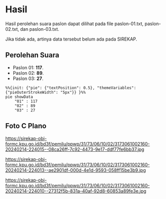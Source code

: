 # Hasil

Hasil perolehan suara paslon dapat dilihat pada file paslon-01.txt, paslon-02.txt, dan paslon-03.txt.

Jika tidak ada, artinya data tersebut belum ada pada SIREKAP.

## Perolehan Suara

 * Paslon 01: **117**.
 * Paslon 02: **89**.
 * Paslon 03: **27**.

```mermaid
%%{init: {"pie": {"textPosition": 0.5}, "themeVariables": {"pieOuterStrokeWidth": "5px"}} }%%
pie showData
    "01" : 117
    "02" : 89
    "03" : 27
```
## Foto C Plano

https://sirekap-obj-formc.kpu.go.id/bd3f/pemilu/ppwp/31/73/06/10/02/3173061002160-20240214-224015--08ca26ff-7c92-4473-9e17-ddf77fe6bb37.jpg

https://sirekap-obj-formc.kpu.go.id/bd3f/pemilu/ppwp/31/73/06/10/02/3173061002160-20240214-224013--ae2901df-000d-4e1d-9593-058ff15be3b9.jpg

https://sirekap-obj-formc.kpu.go.id/bd3f/pemilu/ppwp/31/73/06/10/02/3173061002160-20240214-224010--27312f5b-831a-40af-92d8-60853a89fe3e.jpg
